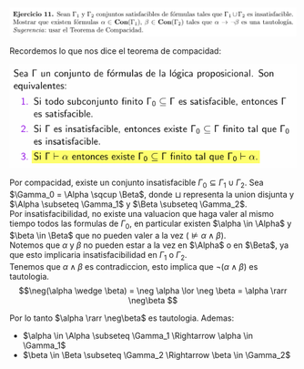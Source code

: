 ![Sample Image](image.png)  


Recordemos lo que nos dice el teorema de compacidad:

![Sample Image](compa.png)  

Por compacidad, existe un conjunto insatisfacible $\Gamma_0 \subseteq \Gamma_1 \cup \Gamma_2$. 
Sea $\Gamma_0 = \Alpha \sqcup \Beta$, donde $\sqcup$ representa la union disjunta y $\Alpha \subseteq \Gamma_1$ y $\Beta \subseteq \Gamma_2$.  
Por insatisfacibilidad, no existe una valuacion que haga valer al mismo tiempo todos las formulas de $\Gamma_0$, en particular existen $\alpha \in \Alpha$ y $\beta \in \Beta$ que no pueden valer a la vez $(\nvDash \alpha \wedge \beta)$.  
Notemos que $\alpha$ y $\beta$ no pueden estar a la vez en $\Alpha$ o en $\Beta$, ya que esto implicaria insatisfacibilidad en $\Gamma_1$ o $\Gamma_2$.  
Tenemos que $\alpha \wedge \beta$ es contradiccion, esto implica que $\neg(\alpha \wedge \beta)$ es tautologia.
$$\neg(\alpha \wedge \beta) = \neg \alpha \lor \neg \beta = \alpha \rarr \neg\beta $$

Por lo tanto $\alpha \rarr \neg\beta$ es tautologia. Ademas:

- $\alpha \in \Alpha \subseteq \Gamma_1 \Rightarrow \alpha \in \Gamma_1$
- $\beta \in \Beta  \subseteq \Gamma_2 \Rightarrow \beta \in \Gamma_2$














$$
% \textcolor{blue}{a} + \textcolor{green}{b} = \textcolor{red}{c}
$$